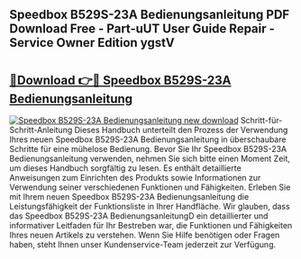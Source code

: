 ## Speedbox B529S-23A Bedienungsanleitung PDF Download Free - Part-uUT User Guide Repair - Service Owner Edition ygstV

# <h2><a href="http://df0aumq.blite.top/?on=Speedbox+B529S-23A+Bedienungsanleitung">🔗Download 👉🔴 Speedbox B529S-23A Bedienungsanleitung</a></h2>

[![Speedbox B529S-23A Bedienungsanleitung new download](https://i.imgur.com/lujVjoI.png)](http://df0aumq.blite.top/?on=Speedbox+B529S-23A+Bedienungsanleitung)
Schritt-für-Schritt-Anleitung Dieses Handbuch unterteilt den Prozess der Verwendung Ihres neuen Speedbox B529S-23A Bedienungsanleitung in überschaubare Schritte für eine mühelose Bedienung. Bevor Sie Ihr Speedbox B529S-23A Bedienungsanleitung verwenden, nehmen Sie sich bitte einen Moment Zeit, um dieses Handbuch sorgfältig zu lesen. Es enthält detaillierte Anweisungen zum Einrichten des Produkts sowie Informationen zur Verwendung seiner verschiedenen Funktionen und Fähigkeiten. Erleben Sie mit Ihrem neuen Speedbox B529S-23A Bedienungsanleitung die Leistungsfähigkeit der Funktionsliste in Ihrer Handfläche. Wir glauben, dass das Speedbox B529S-23A BedienungsanleitungD ein detaillierter und informativer Leitfaden für Ihr Bestreben war, die Funktionen und Fähigkeiten Ihres neuen Artikels zu verstehen. Wenn Sie Hilfe benötigen oder Fragen haben, steht Ihnen unser Kundenservice-Team jederzeit zur Verfügung.
